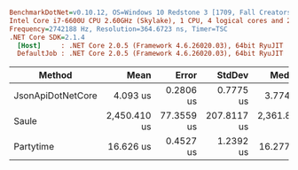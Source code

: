 ``` ini

BenchmarkDotNet=v0.10.12, OS=Windows 10 Redstone 3 [1709, Fall Creators Update] (10.0.16299.192)
Intel Core i7-6600U CPU 2.60GHz (Skylake), 1 CPU, 4 logical cores and 2 physical cores
Frequency=2742188 Hz, Resolution=364.6723 ns, Timer=TSC
.NET Core SDK=2.1.4
  [Host]     : .NET Core 2.0.5 (Framework 4.6.26020.03), 64bit RyuJIT
  DefaultJob : .NET Core 2.0.5 (Framework 4.6.26020.03), 64bit RyuJIT


```
|            Method |         Mean |      Error |      StdDev |       Median |
|------------------ |-------------:|-----------:|------------:|-------------:|
| JsonApiDotNetCore |     4.093 us |  0.2806 us |   0.7775 us |     3.774 us |
|             Saule | 2,450.410 us | 77.3559 us | 207.8117 us | 2,361.890 us |
|         Partytime |    16.626 us |  0.4527 us |   1.2392 us |    16.277 us |

